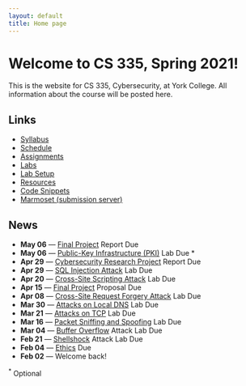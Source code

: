 ```yaml
---
layout: default
title: Home page
---
```

# Welcome to CS 335, Spring 2021!

This is the website for CS 335, Cybersecurity, at York College. All information about the course will be posted here.

## Links

* [Syllabus](syllabus/index.html)
* [Schedule](schedule/index.html)
* [Assignments](assignments/index.html)
* [Labs](labs/index.html)
* [Lab Setup](labs/setup.html)
* [Resources](resources/index.html)
* [Code Snippets](code/index.html)
* [Marmoset (submission server)](https://cs.ycp.edu/marmoset)

## News
<!--
* **May 05** &mdash; [Quiz 2](assignments/quiz2.html) Due
* **May 05** &mdash; [Cyber Threat](assignments/cybercrime.html) Report Due
* **Apr 23** &mdash; [Project](assignments/project.html) Proposal Due
* **Apr 21** &mdash; [SQL Injection Attack](labs/sql_attack.html) Lab Due
* **Apr 12** &mdash; [Cross-Site Scripting Attack](labs/xss_attack.html) Lab Due
* **Mar 31** &mdash; [Cross-Site Request Forgery Attack](labs/csrf_attack.html) Lab Due
* **Mar 20** &mdash; [Attacks on Local DNS](labs/dns_attack.html) Lab Due
* **Mar 17** &mdash; [Quiz 1](assignments/quiz1.html) (Software & Network Security)
* **Feb 23** &mdash; [Buffer Overflow](labs/buffer_overflow.html) Attack Lab Due
* **Jan 28** &mdash; [Ethics](assignments/ethics.html) Due
* **Jan 23** &mdash; Welcome back!

<sup>*</sup> Optional
-->

* **May 06** &mdash; [Final Project](assignments/project.html) Report Due
* **May 06** &mdash; [Public-Key Infrastructure (PKI)](labs/pki.html) Lab Due *
* **Apr 29** &mdash; [Cybersecurity Research Project](assignments/cybercrime.html) Report Due
* **Apr 29** &mdash; [SQL Injection Attack](labs/sql_attack.html) Lab Due
* **Apr 20** &mdash; [Cross-Site Scripting Attack](labs/xss_attack.html) Lab Due
* **Apr 15** &mdash; [Final Project](assignments/project.html) Proposal Due
* **Apr 08** &mdash; [Cross-Site Request Forgery Attack](labs/csrf_attack.html) Lab Due
* **Mar 30** &mdash; [Attacks on Local DNS](labs/dns_attack.html) Lab Due
* **Mar 21** &mdash; [Attacks on TCP](labs/tcp_attack.html) Lab Due
* **Mar 16** &mdash; [Packet Sniffing and Spoofing](labs/sniff_spoof.html) Lab Due
* **Mar 04** &mdash; [Buffer Overflow](labs/buffer_overflow.html) Attack Lab Due
* **Feb 21** &mdash; [Shellshock](labs/shellshock.html) Attack Lab Due
* **Feb 04** &mdash; [Ethics](assignments/ethics.html) Due
* **Feb 02** &mdash; Welcome back!

<sup>*</sup> Optional
